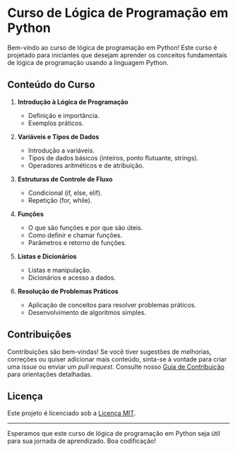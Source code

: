# Curso de Lógica de Programação em Python

Bem-vindo ao curso de lógica de programação em Python! Este curso é projetado para iniciantes que desejam aprender os conceitos fundamentais de lógica de programação usando a linguagem Python.

## Conteúdo do Curso

1. **Introdução à Lógica de Programação**
   - Definição e importância.
   - Exemplos práticos.

2. **Variáveis e Tipos de Dados**
   - Introdução a variáveis.
   - Tipos de dados básicos (inteiros, ponto flutuante, strings).
   - Operadores aritméticos e de atribuição.

3. **Estruturas de Controle de Fluxo**
   - Condicional (if, else, elif).
   - Repetição (for, while).

4. **Funções**
   - O que são funções e por que são úteis.
   - Como definir e chamar funções.
   - Parâmetros e retorno de funções.

5. **Listas e Dicionários**
   - Listas e manipulação.
   - Dicionários e acesso a dados.

6. **Resolução de Problemas Práticos**
   - Aplicação de conceitos para resolver problemas práticos.
   - Desenvolvimento de algoritmos simples.



## Contribuições

Contribuições são bem-vindas! Se você tiver sugestões de melhorias, correções ou quiser adicionar mais conteúdo, sinta-se à vontade para criar uma *issue* ou enviar um *pull request*. Consulte nosso [Guia de Contribuição](CONTRIBUTING.md) para orientações detalhadas.

## Licença

Este projeto é licenciado sob a [Licença MIT](LICENSE).

---

Esperamos que este curso de lógica de programação em Python seja útil para sua jornada de aprendizado. Boa codificação!
